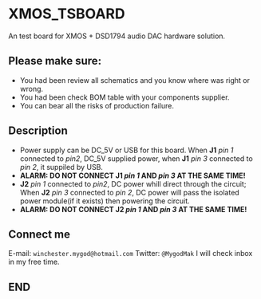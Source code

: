 # XMOS_TSBOARD
An test board for XMOS + DSD1794 audio DAC hardware solution.

## Please make sure:
- You had been review all schematics and you know where was right or wrong.
- You had been check BOM table with your components supplier.
- You can bear all the risks of production failure.

## Description
- Power supply can be DC_5V or USB for this board. When **J1** _pin 1_ connected to _pin2_, DC_5V supplied power, when **J1** _pin 3_ connected to _pin 2_, it suppiled by USB.   
-   **ALARM: DO NOT CONNECT J1 _pin 1_ AND _pin 3_ AT THE SAME TIME!**
- **J2** _pin 1_ connected to _pin2_, DC power whill direct through the circuit; When **J2** _pin 3_ connected to _pin 2_, DC power will pass the isolated power module(if it exists) then powering the circuit.   
-    **ALARM: DO NOT CONNECT J2 _pin 1_ AND _pin 3_ AT THE SAME TIME!**

## Connect me
E-mail: `winchester.mygod@hotmail.com`
Twitter: `@MygodMak`
I will check inbox in my free time.

## END